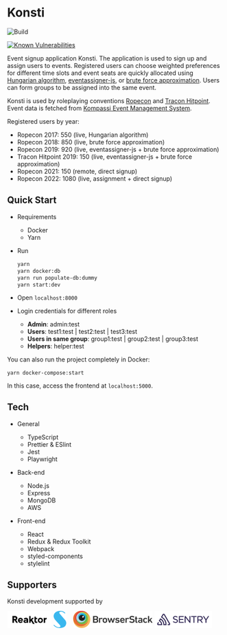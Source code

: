 # Konsti

![Build](https://github.com/ropekonsti/konsti/workflows/Node%20CI/badge.svg)

[![Known Vulnerabilities](https://snyk.io/test/github/ropekonsti/konsti/badge.svg)](https://snyk.io/test/github/ropekonsti/konsti)

Event signup application Konsti. The application is used to sign up and assign users to events. Registered users can choose weighted preferences for different time slots and event seats are quickly allocated using [Hungarian algorithm](https://en.wikipedia.org/wiki/Hungarian_algorithm), [eventassigner-js](https://github.com/Altesmi/eventassigner-js), or [brute force approximation](https://github.com/Altesmi/eventassigner-random). Users can form groups to be assigned into the same event.

Konsti is used by roleplaying conventions [Ropecon](https://ropecon.fi) and [Tracon Hitpoint](https://hitpoint.tracon.fi). Event data is fetched from [Kompassi Event Management System](https://kompassi.eu/).

Registered users by year:

- Ropecon 2017: 550 (live, Hungarian algorithm)
- Ropecon 2018: 850 (live, brute force approximation)
- Ropecon 2019: 920 (live, eventassigner-js + brute force approximation)
- Tracon Hitpoint 2019: 150 (live, eventassigner-js + brute force approximation)
- Ropecon 2021: 150 (remote, direct signup)
- Ropecon 2022: 1080 (live, assignment + direct signup)

## Quick Start

- Requirements

  - Docker
  - Yarn

- Run

  ```shell
  yarn
  yarn docker:db
  yarn run populate-db:dummy
  yarn start:dev
  ```

- Open `localhost:8000`

- Login credentials for different roles

  - **Admin**: admin:test
  - **Users**: test1:test | test2:test | test3:test
  - **Users in same group**: group1:test | group2:test | group3:test
  - **Helpers**: helper:test

You can also run the project completely in Docker:

```shell
yarn docker-compose:start
```

In this case, access the frontend at `localhost:5000`.

## Tech

- General

  - TypeScript
  - Prettier & ESlint
  - Jest
  - Playwright

- Back-end

  - Node.js
  - Express
  - MongoDB
  - AWS

- Front-end

  - React
  - Redux & Redux Toolkit
  - Webpack
  - styled-components
  - stylelint

## Supporters

Konsti development supported by

[![Reaktor logo](/client/assets/reaktor-logo.png)](https://www.reaktor.com)
[![Sovellin logo](/client/assets/sovellin-logo.png)](https://www.sovellin.com)&nbsp;&nbsp;&nbsp;
[![BrowserStack logo](/client/assets/browserstack-logo.png)](https://www.browserstack.com)
[![Sentry logo](/client/assets/sentry-logo.png)](https://sentry.io)
